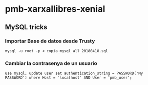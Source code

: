 # pmb-xarxallibres-xenial

## MySQL tricks

### Importar Base de datos desde Trusty

`
mysql -u root -p < copia_mysql_all_20180418.sql
`

### Cambiar la contrasenya de un usuario

`
use mysql;
update user set authentication_string = PASSWORD('My PASSWORD') where Host = 'localhost' AND User = 'pmb_user';
`
